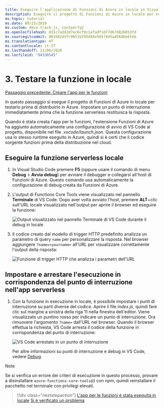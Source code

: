 ```yaml
---
title: Eseguire l'applicazione di Funzioni di Azure in locale in Visual Studio Code
description: Eseguire il progetto di Funzioni di Azure in locale per testarlo prima della distribuzione in Azure. Impostare un punto di interruzione immediatamente prima che la funzione serverless restituisca la risposta.
ms.topic: tutorial
ms.date: 09/23/2019
ms.custom: devx-track-js, contperfq2
ms.openlocfilehash: 031c7a3d2d7ec6cf9c1afadf1d77d67d826853fd
ms.sourcegitcommit: 801682d3fc9651bf95d44e58574d5a4564be6feb
ms.translationtype: HT
ms.contentlocale: it-IT
ms.lasthandoff: 11/06/2020
ms.locfileid: "94338545"
---
```

# <a name="3-test-the-function-locally"></a>3. Testare la funzione in locale

[Passaggio precedente: Creare l'app per le funzioni](tutorial-vscode-serverless-node-create-local.md)

In questo passaggio si esegue il progetto di Funzioni di Azure in locale per testarlo prima di distribuirlo in Azure. Impostare un punto di interruzione immediatamente prima che la funzione serverless restituisca la risposta.

Quando è stata creata l'app per le funzioni, l'estensione Funzioni di Azure ha aggiunto automaticamente una configurazione di avvio di VS Code al progetto, disponibile nel file *.vscode/launch.json*. Questa configurazione usa lo stesso runtime eseguito in Azure, quindi si è certi che il codice sorgente funzioni prima della distribuzione nel cloud.

## <a name="run-the-local-serverless-function"></a>Eseguire la funzione serverless locale

1. In Visual Studio Code premere **F5** (oppure usare il comando di menu **Debug** > **Avvia debug**) per avviare il debugger e collegarsi all'host di Funzioni di Azure. Questo comando usa automaticamente la configurazione di debug creata da Funzioni di Azure.

1. L'output di Functions Core Tools viene visualizzato nel pannello **Terminale** di VS Code. Dopo aver volta avviato l'host, premere **ALT**+clic sull'URL locale visualizzato nell'output per aprire il browser ed eseguire la funzione:

    ![Output visualizzato nel pannello Terminale di VS Code durante il debug in locale](../media/functions-extension/local-test-output.png)

1. Il codice creato dal modello di trigger HTTP predefinito analizza un parametro di query `name` per personalizzare la risposta. Nel browser aggiungere `?name=<yourname>` all'URL per visualizzare correttamente l'output della risposta:

    ![Funzione di trigger HTTP che analizza i parametri dell'URL](../media/functions-extension/local-test-browser.png)

## <a name="set-and-stop-at-break-point-in-serverless-app"></a>Impostare e arrestare l'esecuzione in corrispondenza del punto di interruzione nell'app serverless

1. Con la funzione in esecuzione in locale, è possibile impostare i punti di interruzione su parti diverse del codice. Aprire il file *index.js*, quindi fare clic sul margine a sinistra della riga 11 nella finestra dell'editor. Viene visualizzato un puntino rosso per indicare un punto di interruzione. Ora rimuovere l'argomento `?name=` dall'URL nel browser. Quando il browser effettua la richiesta, VS Code arresta il codice della funzione in corrispondenza del punto di interruzione:

    ![VS Code arrestato in un punto di interruzione](../media/functions-extension/debugging-breakpoint.png)

    Per altre informazioni su punti di interruzione e debug in VS Code, vedere [Debug](https://code.visualstudio.com/docs/editor/debugging).

> [!Note]
>
> Se si verifica un errore dei criteri di esecuzione in questo processo, provare a disinstallare `azure-functions-core-tools@3` con npm, quindi reinstallare il pacchetto nel terminale con privilegi elevati.

> [!div class="nextstepaction"]
> [L'app per le funzioni è stata eseguita in locale](tutorial-vscode-serverless-node-deploy-hosting.md) [Si è verificato un problema](https://www.research.net/r/PWZWZ52?tutorial=node-deployment-azurefunctions&step=run-app)
